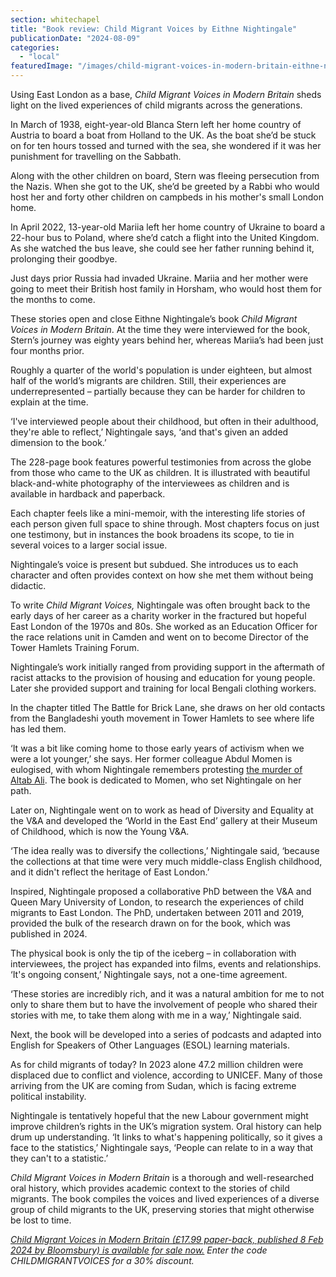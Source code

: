 ```yaml
---
section: whitechapel
title: "Book review: Child Migrant Voices by Eithne Nightingale"
publicationDate: "2024-08-09"
categories: 
  - "local"
featuredImage: "/images/child-migrant-voices-in-modern-britain-eithne-nightingale.jpg"
---
```


Using East London as a base, _Child Migrant Voices in Modern Britain_ sheds light on the lived experiences of child migrants across the generations.

In March of 1938, eight-year-old Blanca Stern left her home country of Austria to board a boat from Holland to the UK. As the boat she’d be stuck on for ten hours tossed and turned with the sea, she wondered if it was her punishment for travelling on the Sabbath.

Along with the other children on board, Stern was fleeing persecution from the Nazis. When she got to the UK, she’d be greeted by a Rabbi who would host her and forty other children on campbeds in his mother's small London home. 

In April 2022, 13-year-old Mariia left her home country of Ukraine to board a 22-hour bus to Poland, where she’d catch a flight into the United Kingdom. As she watched the bus leave, she could see her father running behind it, prolonging their goodbye.

Just days prior Russia had invaded Ukraine. Mariia and her mother were going to meet their British host family in Horsham, who would host them for the months to come. 

These stories open and close Eithne Nightingale’s book _Child Migrant Voices in Modern Britain_. At the time they were interviewed for the book, Stern’s journey was eighty years behind her, whereas Mariia’s had been just four months prior. 

Roughly a quarter of the world's population is under eighteen, but almost half of the world’s migrants are children. Still, their experiences are underrepresented – partially because they can be harder for children to explain at the time. 

‘I've interviewed people about their childhood, but often in their adulthood, they're able to reflect,’ Nightingale says, ‘and that's given an added dimension to the book.’

The 228-page book features powerful testimonies from across the globe from those who came to the UK as children. It is illustrated with beautiful black-and-white photography of the interviewees as children and is available in hardback and paperback. 

Each chapter feels like a mini-memoir, with the interesting life stories of each person given full space to shine through. Most chapters focus on just one testimony, but in instances the book broadens its scope, to tie in several voices to a larger social issue. 

Nightingale’s voice is present but subdued. She introduces us to each character and often provides context on how she met them without being didactic.

To write _Child Migrant Voices,_ Nightingale was often brought back to the early days of her career as a charity worker in the fractured but hopeful East London of the 1970s and 80s. She worked as an Education Officer for the race relations unit in Camden and went on to become Director of the Tower Hamlets Training Forum.

Nightingale’s work initially ranged from providing support in the aftermath of racist attacks to the provision of housing and education for young people. Later she provided support and training for local Bengali clothing workers.

In the chapter titled The Battle for Brick Lane, she draws on her old contacts from the Bangladeshi youth movement in Tower Hamlets to see where life has led them.

‘It was a bit like coming home to those early years of activism when we were a lot younger,’ she says. Her former colleague Abdul Momen is eulogised, with whom Nightingale remembers protesting [the murder of Altab Ali](https://whitechapellondon.co.uk/bangladeshi-altab-ali-racist-murder-protests-1978/). The book is dedicated to Momen, who set Nightingale on her path. 

Later on, Nightingale went on to work as head of Diversity and Equality at the V&A and developed the ‘World in the East End’ gallery at their Museum of Childhood, which is now the Young V&A. 

‘The idea really was to diversify the collections,’ Nightingale said, ‘because the collections at that time were very much middle-class English childhood, and it didn't reflect the heritage of East London.’

Inspired, Nightingale proposed a collaborative PhD between the V&A and Queen Mary University of London, to research the experiences of child migrants to East London. The PhD, undertaken between 2011 and 2019, provided the bulk of the research drawn on for the book, which was published in 2024. 

The physical book is only the tip of the iceberg – in collaboration with interviewees, the project has expanded into films, events and relationships. ‘It's ongoing consent,’ Nightingale says, not a one-time agreement. 

‘These stories are incredibly rich, and it was a natural ambition for me to not only to share them but to have the involvement of people who shared their stories with me, to take them along with me in a way,’ Nightingale said. 

Next, the book will be developed into a series of podcasts and adapted into English for Speakers of Other Languages (ESOL) learning materials. 

As for child migrants of today? In 2023 alone 47.2 million children were displaced due to conflict and violence, according to UNICEF. Many of those arriving from the UK are coming from Sudan, which is facing extreme political instability. 

Nightingale is tentatively hopeful that the new Labour government might improve children’s rights in the UK’s migration system. Oral history can help drum up understanding. ‘It links to what's happening politically, so it gives a face to the statistics,’ Nightingale says, ‘People can relate to in a way that they can't to a statistic.’ 

_Child Migrant Voices in Modern Britain_ is a thorough and well-researched oral history, which provides academic context to the stories of child migrants. The book compiles the voices and lived experiences of a diverse group of child migrants to the UK, preserving stories that might otherwise be lost to time. 

[_Child Migrant Voices in Modern Britain (£17.99 paper-back, published 8 Feb 2024 by Bloomsbury) is available for sale now._](https://www.bloomsbury.com/uk/child-migrant-voices-in-modern-britain-9781350332607) _Enter the code CHILDMIGRANTVOICES for a 30% discount._
